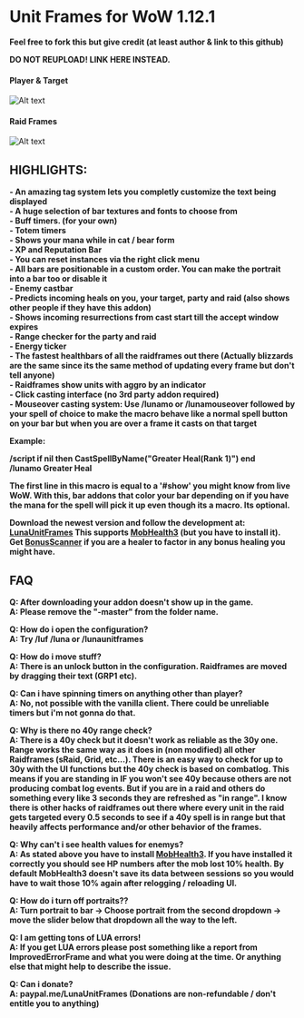 # Unit Frames for WoW 1.12.1

**Feel free to fork this but give credit (at least author & link to this github)**

**DO NOT REUPLOAD! LINK HERE INSTEAD.**


#### Player & Target
![Alt text](http://i.imgur.com/ON0y6Qw.png)

#### Raid Frames
![Alt text](http://i.imgur.com/oZn1sxT.png)


## HIGHLIGHTS:
**- An amazing tag system lets you completly customize the text being displayed**<br/>
**- A huge selection of bar textures and fonts to choose from**<br/>
**- Buff timers. (for your own)**<br/>
**- Totem timers**<br/>
**- Shows your mana while in cat / bear form**<br/>
**- XP and Reputation Bar**<br/>
**- You can reset instances via the right click menu**<br/>
**- All bars are positionable in a custom order. You can make the portrait into a bar too or disable it**<br/>
**- Enemy castbar**<br/>
**- Predicts incoming heals on you, your target, party and raid (also shows other people if they have this addon)**<br/>
**- Shows incoming resurrections from cast start till the accept window expires**<br/>
**- Range checker for the party and raid**<br/>
**- Energy ticker**<br/>
**- The fastest healthbars of all the raidframes out there (Actually blizzards are the same since its the same method of updating every frame but don't tell anyone)**<br/>
**- Raidframes show units with aggro by an indicator**<br/>
**- Click casting interface (no 3rd party addon required)**<br/>
**- Mouseover casting system: Use /lunamo or /lunamouseover followed by your spell of choice to make the macro behave like a normal spell button on your bar but when you are over a frame it casts on that target**<br/>

**Example:**

**/script if nil then CastSpellByName("Greater Heal(Rank 1)") end**<br/>
**/lunamo Greater Heal**

**The first line in this macro is equal to a '#show' you might know from live WoW. With this, bar addons that color your bar depending on if you have the mana for the spell will pick it up even though its a macro. Its optional.**



**Download the newest version and follow the development at: [LunaUnitFrames](https://github.com/jimmytaker/LunaUnitFrames/tree/TurtleWoW)
This supports [MobHealth3](http://legacy.curseforge.com/media/files/72/65/mobhealth3-mobhealth3-3-2.zip) (but you have to install it).
Get [BonusScanner](http://www.curseforge.com/media/files/66/890/bonusscanner-1-2.zip) if you are a healer to factor in any bonus healing you might have.**


## FAQ

**Q: After downloading your addon doesn't show up in the game.**<br/>
**A: Please remove the "-master" from the folder name.**

**Q: How do i open the configuration?**<br/>
**A: Try /luf /luna or /lunaunitframes**

**Q: How do i move stuff?**<br/>
**A: There is an unlock button in the configuration. Raidframes are moved by dragging their text (GRP1 etc).**

**Q: Can i have spinning timers on anything other than player?**<br/>
**A: No, not possible with the vanilla client. There could be unreliable timers but i'm not gonna do that.**

**Q: Why is there no 40y range check?**<br/>
**A: There is a 40y check but it doesn't work as reliable as the 30y one. Range works the same way as it does in (non modified) all other Raidframes (sRaid, Grid, etc...). There is an easy way to check for up to 30y with the UI functions but the 40y check is based on combatlog. This means if you are standing in IF you won't see 40y because others are not producing combat log events. But if you are in a raid and others do something every like 3 seconds they are refreshed as "in range". I know there is other hacks of raidframes out there where every unit in the raid gets targeted every 0.5 seconds to see if a 40y spell is in range but that heavily affects performance and/or other behavior of the frames.**

**Q: Why can't i see health values for enemys?**<br/>
**A: As stated above you have to install [MobHealth3](http://legacy.curseforge.com/media/files/72/65/mobhealth3-mobhealth3-3-2.zip). If you have installed it correctly you should see HP numbers after the mob lost 10% health. By default MobHealth3 doesn't save its data between sessions so you would have to wait those 10% again after relogging / reloading UI.**

**Q: How do i turn off portraits??**<br/>
**A: Turn portrait to bar -> Choose portrait from the second dropdown -> move the slider below that dropdown all the way to the left.**

**Q: I am getting tons of LUA errors!**<br/>
**A: If you get LUA errors please post something like a report from ImprovedErrorFrame and what you were doing at the time. Or anything else that might help to describe the issue.**

**Q: Can i donate?**<br/>
**A: paypal.me/LunaUnitFrames (Donations are non-refundable / don't entitle you to anything)**
